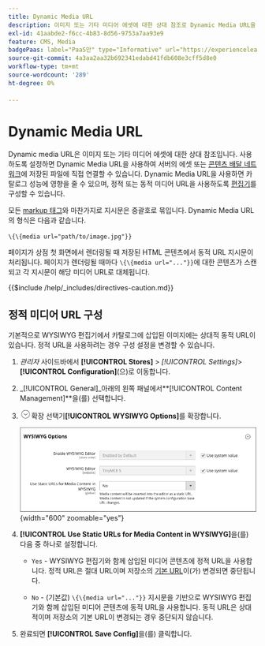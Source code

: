 ```yaml
---
title: Dynamic Media URL
description: 이미지 또는 기타 미디어 에셋에 대한 상대 참조로 Dynamic Media URL을 사용하는 방법에 대해 알아봅니다.
exl-id: 41aabde2-f6cc-4b83-8d56-9753a7aa93e9
feature: CMS, Media
badgePaas: label="PaaS만" type="Informative" url="https://experienceleague.adobe.com/en/docs/commerce/user-guides/product-solutions" tooltip="Adobe Commerce 온 클라우드 프로젝트(Adobe 관리 PaaS 인프라) 및 온프레미스 프로젝트에만 적용됩니다."
source-git-commit: 4a3aa2aa32b692341edabd41fdb608e3cff5d8e0
workflow-type: tm+mt
source-wordcount: '289'
ht-degree: 0%

---
```


# Dynamic Media URL

Dynamic media URL은 이미지 또는 기타 미디어 에셋에 대한 상대 참조입니다. 사용하도록 설정하면 Dynamic Media URL을 사용하여 서버의 에셋 또는 [콘텐츠 배달 네트워크](media-storage-content-delivery-network.md)에 저장된 파일에 직접 연결할 수 있습니다. Dynamic Media URL을 사용하면 카탈로그 성능에 영향을 줄 수 있으며, 정적 또는 동적 미디어 URL을 사용하도록 [편집기](editor.md#configure-the-editor)를 구성할 수 있습니다.

모든 [markup 태그](../systems/markup-tags.md)와 마찬가지로 지시문은 중괄호로 묶입니다. Dynamic Media URL의 형식은 다음과 같습니다.

`\{\{media url="path/to/image.jpg"}}`

페이지가 상점 첫 화면에서 렌더링될 때 저장된 HTML 콘텐츠에서 동적 URL 지시문이 처리됩니다. 페이지가 렌더링될 때마다 `\{\{media url="..."}}`에 대한 콘텐츠가 스캔되고 각 지시문이 해당 미디어 URL로 대체됩니다.

{{$include /help/_includes/directives-caution.md}}

## 정적 미디어 URL 구성

기본적으로 WYSIWYG 편집기에서 카탈로그에 삽입된 이미지에는 상대적 동적 URL이 있습니다. 정적 URL을 사용하려는 경우 구성 설정을 변경할 수 있습니다.

1. _관리자_ 사이드바에서 **[!UICONTROL Stores]** > _[!UICONTROL Settings]_>**[!UICONTROL Configuration]**(으)로 이동합니다.

1. _[!UICONTROL General]_아래의 왼쪽 패널에서&#x200B;**[!UICONTROL Content Management]**을(를) 선택합니다.

1. ![ 섹션에서 ](../assets/icon-display-expand.png)확장 선택기&#x200B;**[!UICONTROL WYSIWYG Options]**&#x200B;를 확장합니다.

   ![WYSIWYG 옵션](./assets/content-management-wysiwyg-options.png){width="600" zoomable="yes"}

1. **[!UICONTROL Use Static URLs for Media Content in WYSIWYG]**&#x200B;을(를) 다음 중 하나로 설정합니다.

   - `Yes` - WYSIWYG 편집기와 함께 삽입된 미디어 콘텐츠에 정적 URL을 사용합니다. 정적 URL은 절대 URL이며 저장소의 [기본 URL](../stores-purchase/store-urls.md)이(가) 변경되면 중단됩니다.

   - `No` - (기본값) `\{\{media url="..."}}` 지시문을 기반으로 WYSIWYG 편집기와 함께 삽입된 미디어 콘텐츠에 동적 URL을 사용합니다. 동적 URL은 상대적이며 저장소의 기본 URL이 변경되는 경우 중단되지 않습니다.

1. 완료되면 **[!UICONTROL Save Config]**&#x200B;을(를) 클릭합니다.

<!-- Last updated from includes: 2022-08-30 15:36:09 -->
